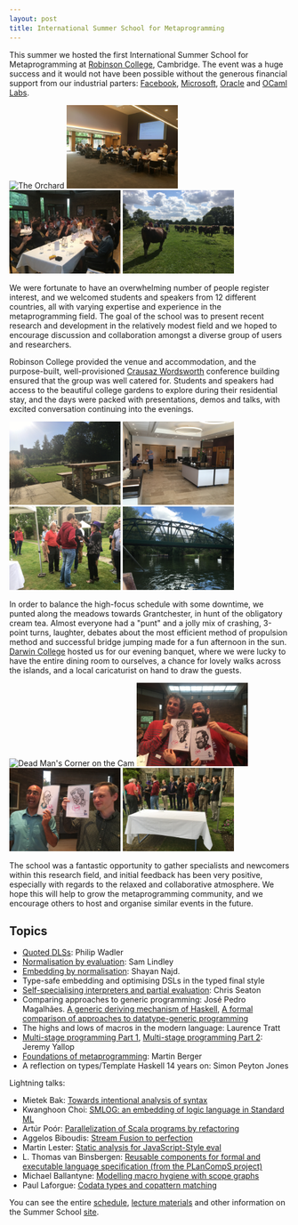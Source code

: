 ```yaml
---
layout: post
title: International Summer School for Metaprogramming
---
```


This summer we hosted the first International Summer School for Metaprogramming at [Robinson College](http://www.robinson.cam.ac.uk/), Cambridge. The event was a huge success and it would not have been possible without the generous financial support from our industrial parters: [Facebook](https://code.facebook.com/projects/), [Microsoft](https://www.microsoft.com/en-us/research/lab/microsoft-research-cambridge/), [Oracle](https://www.oracle.com/uk/index.html) and [OCaml Labs](ocaml.io).

<p>
<img src="/images/Punting7.jpg" alt="The Orchard" width="200" />
<img src="/images/IMG_4349.jpg" alt="Hard at work!" width="200" />
<br />
<img src="/images/DarwinCollege4.jpg" alt="Darwin Banquet" width="200" />
<img src="/images/Punting5.jpg" alt="Grantchester Meadows" width="200" />
</p>

We were fortunate to have an overwhelming number of people register interest, and we welcomed students and speakers from 12 different countries, all with varying expertise and experience in the metaprogramming field. The goal of the school was to present recent research and development in the relatively modest field and we hoped to encourage discussion and collaboration amongst a diverse group of users and researchers.

Robinson College provided the venue and accommodation, and the purpose-built, well-provisioned [Crausaz Wordsworth](http://www.robinson.cam.ac.uk/conferences/meet/crausaz-wordsworth-building) conference building ensured that the group was well catered for. Students and speakers had access to the beautiful college gardens to explore during their residential stay, and the days were packed with presentations, demos and talks, with excited conversation continuing into the evenings.

<p>
<img src="/images/Robinson1.jpg" alt="Robinson College Gardens" width="200" />
<img src="/images/Robinson2.jpg" alt="Crausaz Wordsworth" width="200" />
<br />
<img src="/images/DarwinCollege1.jpg" alt="Darwin College Gardens" width="200" />
<img src="/images/Punting3.jpg" alt="Swans on the Cam" width="200" />
</p>

In order to balance the high-focus schedule with some downtime, we punted along the meadows towards Grantchester, in hunt of the obligatory cream tea. Almost everyone had a "punt" and a jolly mix of crashing, 3-point turns, laughter, debates about the most efficient method of propulsion method and successful bridge jumping made for a fun afternoon in the sun. [Darwin College](https://www.darwin.cam.ac.uk/) hosted us for our evening banquet, where we were lucky to have the entire dining room to ourselves, a chance for lovely walks across the islands, and a local caricaturist on hand to draw the guests.

<p>
<img src="/images/Punting4.jpg" alt="Dead Man's Corner on the Cam" width="200" />
<img src="/images/DarwinCollege5.jpg" alt="Spot the likeness!" width="200" />
<br />
<img src="/images/DarwinCollege6.jpg" alt="Caricatures" width="200" />
<img src="/images/DarwinCollege2.jpg" alt="Pre-dinner at Darwin" width="200" />
</p>

The school was a fantastic opportunity to gather specialists and newcomers within this research field, and initial feedback has been very positive, especially with regards to the relaxed and collaborative atmosphere. We hope this will help to grow the metaprogramming community, and we encourage others to host and organise similar events in the future.

Topics
--------------

* [Quoted DLSs](http://www.cl.cam.ac.uk/events/metaprog2016/everything-old-is-new-again.pdf): Philip Wadler
* [Normalisation by evaluation](http://homepages.inf.ed.ac.uk/slindley/nbe/nbe-cambridge2016.pdf): Sam Lindley
* [Embedding by normalisation](https://github.com/shayan-najd/NanoFeldspar/blob/master/Examples/MetaProg2016/Slides.pdf): Shayan Najd.
* Type-safe embedding and optimising DSLs in the typed final style
* [Self-specialising interpreters and partial evaluation](http://chrisseaton.com/rubytruffle/metass16/metass.pdf): Chris Seaton
* Comparing approaches to generic programming: José Pedro Magalhães. [A generic deriving mechanism of Haskell](http://www.cl.cam.ac.uk/events/metaprog2016/generic-deriving.pdf), [A formal comparison of approaches to datatype-generic programming](http://www.cl.cam.ac.uk/events/metaprog2016/generic-comparison.pdf)
* The highs and lows of macros in the modern language: Laurence Tratt
* [Multi-stage programming Part 1](http://www.cl.cam.ac.uk/events/metaprog2016/psd1.pdf), [Multi-stage programming Part 2](http://www.cl.cam.ac.uk/events/metaprog2016/psd2.pdf): Jeremy Yallop
* [Foundations of metaprogramming](http://www.cl.cam.ac.uk/events/metaprog2016/metaprogramming-martin-berger.pdf): Martin Berger
* A reflection on types/Template Haskell 14 years on: Simon Peyton Jones

Lightning talks:

* Mietek Bak: [Towards intentional analysis of syntax](https://mietek.github.io/metaprog2016/html/Metaprog2016.html)  
* Kwanghoon Choi: [SMLOG: an embedding of logic language in Standard   ML](http://www.cl.cam.ac.uk/events/metaprog2016/kwanghoon-choi-MetaProg2016talk.pdf)  
* Artúr Poór: [Parallelization of Scala programs by refactoring](http://www.cl.cam.ac.uk/events/metaprog2016/parallelization-of-scala-programs.pdf)  
* Aggelos Biboudis: [Stream Fusion to perfection](http://www.cl.cam.ac.uk/events/metaprog2016/stream-fusion-to-perfection.pdf)  
* Martin Lester: [Static analysis for JavaScript-Style eval](http://www.cl.cam.ac.uk/events/metaprog2016/mml-talk-meta.pdf)  
* L. Thomas van Binsbergen: [Reusable components for formal and executable language specification (from the PLanCompS project)](http://www.cl.cam.ac.uk/events/metaprog2016/van-binsbergen-reusable-components.pdf)  
* Michael Ballantyne: [Modelling macro hygiene with scope graphs](http://www.cl.cam.ac.uk/events/metaprog2016/mpss-hygiene-presentation.pdf)  
* Paul Laforgue: [Codata types and copattern matching](http:/www.cl.cam.ac.uk/events/metaprog2016/codata-types-and-copattern-matching.pdf)  

You can see the entire [schedule](http://www.cl.cam.ac.uk/events/metaprog2016/timetable.html), [lecture materials](http://www.cl.cam.ac.uk/events/metaprog2016/lectures.html) and other information on the Summer School [site](http://www.cl.cam.ac.uk/events/metaprog2016/index.html).
